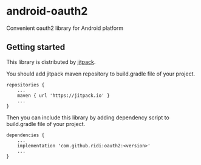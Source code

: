 # android-oauth2

Convenient oauth2 library for Android platform

## Getting started

This library is distributed by [jitpack](https://jitpack.io).

You should add jitpack maven repository to build.gradle file of your project.

```
repositories {
    ...
    maven { url 'https://jitpack.io' }
    ...
}
```

Then you can include this library by adding dependency script to build.gradle file of your project.

```
dependencies {
    ...
    implementation 'com.github.ridi:oauth2:<version>'
    ...
}
```
